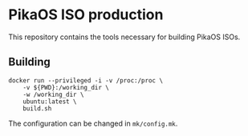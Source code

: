 # PikaOS ISO production

This repository contains the tools necessary for building PikaOS ISOs.

## Building

```
docker run --privileged -i -v /proc:/proc \
    -v ${PWD}:/working_dir \
    -w /working_dir \
    ubuntu:latest \
    build.sh
```

The configuration can be changed in `mk/config.mk`.
